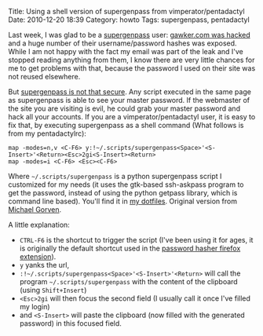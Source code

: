 Title: Using a shell version of supergenpass from vimperator/pentadactyl
Date: 2010-12-20 18:39
Category: howto
Tags: supergenpass, pentadactyl

Last week, I was glad to be a [supergenpass](http://supergenpass.com/)
user: [gawker.com was
hacked](http://www.businessinsider.com/gawker-hacked-2010-12) and a huge
number of their username/password hashes was exposed.  While I am not
happy with the fact my email was part of the leak and I've stopped reading
anything from them, I know there are very little chances for me to get
problems with that, because the password I used on their site was not
reused elsewhere.

But [supergenpass is not that
secure](http://akibjorklund.com/2009/supergenpass-is-not-that-secure).
Any script executed in the same page as supergenpass is able to see your
master password. If the webmaster of the site you are visiting is evil, he
could grab your master password and hack all your accounts. If you are a
vimperator/pentadactyl user, it is easy to fix that, by executing
supergenpass as a shell command (What follows is from my pentadactylrc):

    map -modes=n,v <C-F6> y:!~/.scripts/supergenpass<Space>'<S-Insert>'<Return><Esc>2gi<S-Insert><Return>
    map -modes=i <C-F6> <Esc><C-F6>

Where `~/.scripts/supergenpass` is a python supergenpass script I
customized for my needs (it uses the gtk-based ssh-askpass program to get
the password, instead of using the python getpass library, which is
command line based). You'll find it in [my
dotfiles](https://bitbucket.org/chmduquesne/dotfiles/src/624d4f104f7d/scripts/supergenpass).
Original version from [Michael
Gorven](http://michael.gorven.za.net/blog/2009/06/18/supergenpass-cellphones-command-line).

A little explanation:

- `CTRL-F6` is the shortcut to trigger the script (I've been using it for
  ages, it is originally the default shortcut used in the [password hasher
  firefox extension](https://addons.mozilla.org/fr/firefox/addon/3282/)).
- `y` yanks the url,
- `:!~/.scripts/supergenpass<Space>'<S-Insert>'<Return>` will call the
  program `~/.scripts/supergenpass` with the content of the clipboard
  (using `Shift+Insert`)
- `<Esc>2gi` will then focus the second field (I usually call it once I've
  filled my login)
- and `<S-Insert>` will paste the clipboard (now filled with the generated
  password) in this focused field.
